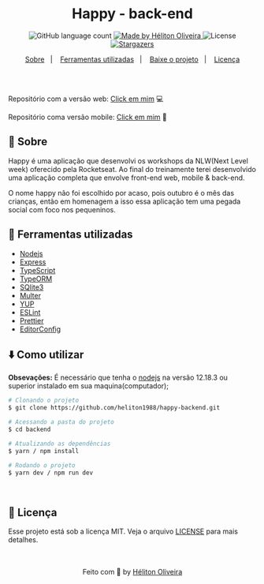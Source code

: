<h1 align="center">Happy - back-end</h1>

<p align="center">
  <img alt="GitHub language count" src="https://img.shields.io/github/languages/count/heliton1988/happy-backend?color=%23FFD666">

  <a href="https://www.linkedin.com/in/helitonoliveira/">
    <img alt="Made by Héliton Oliveira" src="https://img.shields.io/badge/made%20by-Héliton Oliveira-%23FFD666">
  </a>

  <img alt="License" src="https://img.shields.io/badge/license-MIT-%23FFD666">

  <a href="https://github.com/heliton1988/happy-backend/stargazers">
    <img alt="Stargazers" src="https://img.shields.io/github/stars/heliton1988/happy-backend?style=social">
  </a>
</p>

<p align="center">
  <a href="#memo-sobre">Sobre</a>&nbsp;&nbsp;&nbsp;|&nbsp;&nbsp;&nbsp;
  <a href="#wrench-ferramentas-utilizadas">Ferramentas utilizadas</a>&nbsp;&nbsp;&nbsp;|&nbsp;&nbsp;&nbsp;
  <a href="#arrowdown-como-utilizar">Baixe o projeto</a>&nbsp;&nbsp;&nbsp;|&nbsp;&nbsp;&nbsp;
  <a href="#pagefacingup-licença">Licença</a>
</p>

<br /><br />

Repositório com a versão web:
[Click em mim](https://github.com/heliton1988/happy) 💻

Repositório coma versão mobile: [Click em mim](https://github.com/heliton1988/happy-mobile) :iphone:

## :memo: Sobre

Happy é uma aplicação que desenvolvi os workshops da NLW(Next Level week) oferecido pela Rocketseat. Ao final do treinamente terei desenvolvido uma aplicação completa que envolve front-end web, mobile & back-end.

O nome happy não foi escolhido por acaso, pois outubro é o mês das crianças, então em homenagem a isso essa aplicação tem uma pegada social com foco nos pequeninos.

## :wrench: Ferramentas utilizadas

- [Nodejs](https://nodejs.org/en/)
- [Express](https://expressjs.com/pt-br/)
- [TypeScript](https://www.typescriptlang.org/)
- [TypeORM](https://typeorm.io/#/)
- [SQlite3](https://www.sqlite.org/version3.html)
- [Multer](https://www.npmjs.com/package/multer)
- [YUP](https://www.npmjs.com/package/yup)
- [ESLint](https://eslint.org/)
- [Prettier](https://prettier.io/)
- [EditorConfig](https://editorconfig.org/)

## :arrow_down: Como utilizar

**Obsevações:**
É necessário que tenha o [nodejs](https://nodejs.org/en/) na versão 12.18.3 ou superior instalado em sua maquina(computador);

```bash
# Clonando o projeto
$ git clone https://github.com/heliton1988/happy-backend.git

# Acessando a pasta do projeto
$ cd backend

# Atualizando as dependências
$ yarn / npm install

# Rodando o projeto
$ yarn dev / npm run dev

```

<br />

## :page_facing_up: Licença

Esse projeto está sob a licença MIT. Veja o arquivo [LICENSE](https://github.com/heliton1988/happy-mobile/blob/main/LICENSE) para mais detalhes.<br /><br /><br />

<p align="center">Feito com 💛 by <a href="https://www.linkedin.com/in/helitonoliveira/" target="_blank">Héliton Oliveira</a></p>
